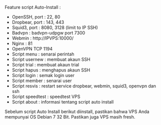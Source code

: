 Feature script Auto-Install : 

- OpenSSH, port : 22, 80
- Dropbear, port : 143, 443
- Squid3, port : 8080, 3128 (limit to IP SSH)
- Badvpn   : badvpn-udpgw port 7300
- Webmin   : http://IPVPS:10000/
- Nginx    : 81
- OpenVPN TCP 1194
- Script menu : senarai perintah
- Script usernew : membuat akaun SSH
- Script trial : membuat akaun trial
- Script hapus : menghapus akaun SSH
- Script login : semak login user
- Script member : senarai user
- Script resvis : restart service dropbear, webmin, squid3, openvpn dan ssh
- Script speedtest : speedtest VPS
- Script about : informasi tentang script auto install

Sebelum script Auto Install berikut diinstall, pastikan bahwa VPS Anda mempunyai OS Debian 7 32 Bit. Pastikan juga VPS masih fresh.
